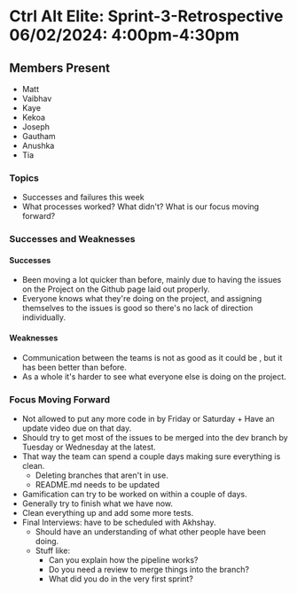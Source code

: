 # Ctrl Alt Elite: Sprint-3-Retrospective <br> 06/02/2024: 4:00pm-4:30pm

## Members Present

- Matt
- Vaibhav
- Kaye
- Kekoa
- Joseph
- Gautham
- Anushka
- Tia

### Topics


- Successes and failures this week
- What processes worked? What didn't? What is our focus moving forward?

### Successes and Weaknesses

#### Successes
- Been moving a lot quicker than before, mainly due to having the issues on the Project on the Github page laid out properly.
- Everyone knows what they're doing on the project, and assigning themselves to the issues is good so there's no lack of direction individually.


#### Weaknesses
- Communication between the teams is not as good as it could be , but it has been better than before.
- As a whole it's harder to see what everyone else is doing on the project.

### Focus Moving Forward
- Not allowed to put any more code in by Friday or Saturday + Have an update video due on that day.
- Should try to get most of the issues to be merged into the dev branch by Tuesday or Wednesday at the latest.
- That way the team can spend a couple days making sure everything is clean.
    - Deleting branches that aren't in use.
    - README.md needs to be updated 
- Gamification can try to be worked on within a couple of days.
- Generally try to finish what we have now.
- Clean everything up and add some more tests.
- Final Interviews: have to be scheduled with Akhshay.
    - Should have an understanding of what other people have been doing.
    - Stuff like:
        - Can you explain how the pipeline works?
        - Do you need a review to merge things into the branch?
        - What did you do in the very first sprint?
